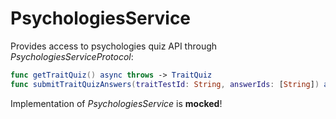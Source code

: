 # PsychologiesService

Provides access to psychologies quiz API through *PsychologiesServiceProtocol*:
``` swift
func getTraitQuiz() async throws -> TraitQuiz
func submitTraitQuizAnswers(traitTestId: String, answerIds: [String]) async throws -> TraitQuizEvaluation
```

Implementation of *PsychologiesService* is **mocked**!
